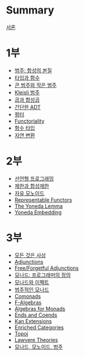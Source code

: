 # Summary

[서론](./introduction.md)

# 1부

- [범주: 합성의 본질](./part1/1.md)
- [타입과 함수](./part1/2.md)
- [큰 범주와 작은 범주]()
- [Kleisli 범주]()
- [곱과 합성곱]()
- [간단한 ADT]()
- [펑터]()
- [Functoriality]()
- [함수 타입]()
- [자연 변환]()

# 2부

- [선언형 프로그래밍]()
- [제한과 합성제한]()
- [자유 모노이드]()
- [Representable Functors]()
- [The Yoneda Lemma]()
- [Yoneda Embedding]()

# 3부

- [모든 것은 사상]()
- [Adjunctions]()
- [Free/Forgetful Adjunctions]()
- [모나드: 프로그래머의 정의]()
- [모나드와 이펙트]()
- [범주적인 모나드]()
- [Comonads]()
- [F-Algebras]()
- [Algebras for Monads]()
- [Ends and Coends]()
- [Kan Extensions]()
- [Enriched Categories]()
- [Topoi]()
- [Lawvere Theories]()
- [모나드, 모노이드, 범주]()